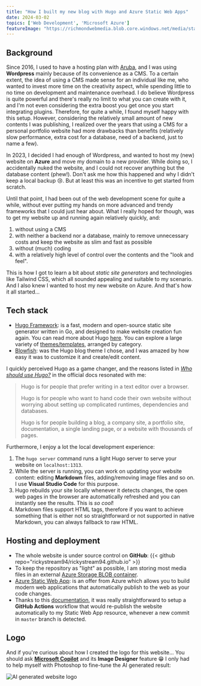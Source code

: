 ```yaml
---
title: "How I built my new blog with Hugo and Azure Static Web Apps"
date: 2024-03-02
topics: ['Web Development', 'Microsoft Azure']
featureImage: "https://richmondwebmedia.blob.core.windows.net/media/static_assets/logo.png"
---
```


## Background

Since 2016, I used to have a hosting plan with [Aruba](https://www.aruba.it/), and I was using **Wordpress** mainly because of its convenience as a CMS.
To a certain extent, the idea of using a CMS made sense for an individual like me, who wanted to invest more time on the creativity aspect, while spending little to no time on development and maintenance overhead.
I do believe Wordpress is quite powerful and there's really no limit to what you can create with it, and I'm not even considering the extra boost you get once you start integrating plugins.
Therefore, for quite a while, I found myself happy with this setup.
However, considering the relatively small amount of new contents I was publishing, I realized over the years that using a CMS for a personal portfolio website had more drawbacks than benefits (relatively slow performance, extra cost for a database, need of a backend, just to name a few).

In 2023, I decided I had enough of Wordpress, and wanted to host my (new) website on **Azure** and move my domain to a new provider. While doing so, I accidentally nuked the website, and I could not recover anything but the database content (phew!).
Don't ask me how this happened and why I didn't keep a local backup 😢. But at least this was an incentive to get started from scratch.

Until that point, I had been out of the web development scene for quite a while, without ever putting my hands on more advanced and trendy frameworks that I could just hear about.
What I really hoped for though, was to get my website up and running again relatively quickly, and:
1. without using a CMS
1. with neither a backend nor a database, mainly to remove unnecessary costs and keep the website as slim and fast as possible
1. without (much) coding
1. with a relatively high level of control over the contents and the "look and feel".

This is how I got to learn a bit about _static site generators_ and technologies like Tailwind CSS, which all sounded appealing and suitable to my scenario. And I also knew I wanted to host my new website on Azure.
And that's how it all started...

## Tech stack

* [Hugo Framework](https://gohugo.io/): is a fast, modern and open-source static site generator written in Go, and designed to make website creation fun again. You can read more about Hugo [here](https://gohugo.io/about/what-is-hugo/).
You can explore a large variety of [themes/templates](https://themes.gohugo.io/), arranged by category.
* [Blowfish](https://blowfish.page/): was the Hugo blog theme I chose, and I was amazed by how easy it was to customize it and create/edit content.

I quickly perceived Hugo as a game changer, and the reasons listed in [_Who should use Hugo?_](https://gohugo.io/about/what-is-hugo/#who-should-use-hugo) in the official docs resonated with me:

> Hugo is for people that prefer writing in a text editor over a browser.
>
> Hugo is for people who want to hand code their own website without worrying about setting up complicated runtimes, dependencies and databases.
>
> Hugo is for people building a blog, a company site, a portfolio site, documentation, a single landing page, or a website with thousands of pages.

Furthermore, I enjoy a lot the local development experience:
1. The `hugo server` command runs a light Hugo server to serve your website on `localhost:1313`.
1. While the server is running, you can work on updating your website content: editing **Markdown** files, adding/removing image files and so on. I use **Visual Studio Code** for this purpose.
1. Hugo rebuilds your site locally whenever it detects changes, the open web pages in the browser are automatically refreshed and you can instantly see the results. This is _so cool_!
1. Markdown files support HTML tags, therefore if you want to achieve something that is either not so straightforward or not supported in native Markdown, you can always fallback to raw HTML.

## Hosting and deployment

* The whole website is under source control on **GitHub**:
    {{< github repo="rickystream94/rickystream94.github.io" >}}
* To keep the repository as "light" as possible, I am storing most media files in an external [Azure Storage BLOB container](https://learn.microsoft.com/en-us/azure/storage/blobs/storage-blobs-introduction).
* [Azure Static Web App](https://learn.microsoft.com/en-us/azure/static-web-apps/): is an offer from Azure which allows you to build modern web applications that automatically publish to the web as your code changes.
* Thanks to this [documentation](https://learn.microsoft.com/en-us/azure/static-web-apps/publish-hugo), it was really straightforward to setup a **GitHub Actions** workflow that would re-publish the website automatically to my Static Web App resource, whenever a new commit in `master` branch is detected.

## Logo

And if you're curious about how I created the logo for this website... You should ask [**Microsoft Copilot**](https://copilot.microsoft.com/) and its **Image Designer** feature 😁
I only had to help myself with Photoshop to fine-tune the AI generated result:

![AI generated website logo](https://richmondwebmedia.blob.core.windows.net/media/static_assets/logo.png)